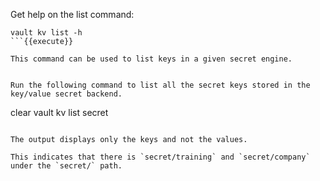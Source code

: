 Get help on the list command:

```
vault kv list -h
```{{execute}}

This command can be used to list keys in a given secret engine.


Run the following command to list all the secret keys stored in the key/value secret backend.

```
clear
vault kv list secret
```{{execute}}

The output displays only the keys and not the values.

This indicates that there is `secret/training` and `secret/company` under the `secret/` path.
